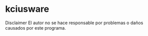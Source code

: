 # kciusware
Disclaimer
El autor no se hace responsable por problemas o daños causados por este programa.
